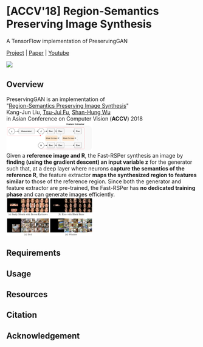 # [ACCV'18] Region-Semantics Preserving Image Synthesis
A TensorFlow implementation of PreservingGAN

[Project](https://tsujuifu.github.io/projs/accv18_preserving-gan.html) | [Paper](https://tsujuifu.github.io/pubs/accv18_preserving-gan.pdf) | [Youtube](https://youtu.be/UwBjSUpjZU8)

![](./imgs/demo.gif)

## Overview
PreservingGAN is an implementation of <br>
"[Region-Semantics Preserving Image Synthesis](https://tsujuifu.github.io/pubs/accv18_preserving-gan.pdf)" <br>
Kang-Jun Liu, [Tsu-Jui Fu](https://tsujuifu.github.io/), [Shan-Hung Wu](http://www.cs.nthu.edu.tw/~shwu/) <br>
in Asian Conference on Computer Vision (<b>ACCV</b>) 2018 <br>
<img src='./imgs/model.png' width='45%' /> <br>
Given a <b>reference image and R</b>, the Fast-RSPer synthesis an image by <b>finding (using the gradient descent) an input variable z</b> for the generator such that, at a deep layer where neurons <b>capture the semantics of the reference R</b>, the feature extractor <b>maps the synthesized region to features similar</b> to those of the reference region. Since both the generator and feature extractor are pre-trained, the Fast-RSPer has <b>no dedicated training phase</b> and can generate images efficiently. <br>
<img src='./imgs/result.jpg' width='45%' />

## Requirements
## Usage
## Resources
## Citation
## Acknowledgement


